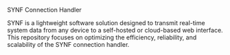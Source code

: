 SYNF Connection Handler

SYNF is a lightweight software solution designed to transmit real-time system data from any device to a self-hosted or cloud-based web interface.
This repository focuses on optimizing the efficiency, reliability, and scalability of the SYNF connection handler.
